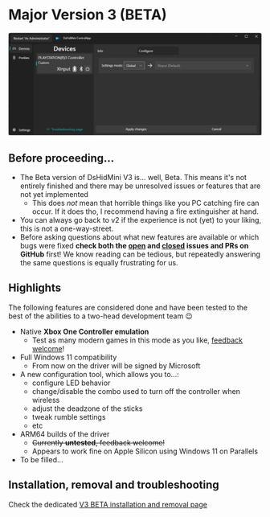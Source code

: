 # Major Version 3 (BETA)

![controlapp-preview-image.jpg](images/controlapp-preview-image.jpg)

## Before proceeding...

- The Beta version of DsHidMini V3 is... well, Beta. This means it's not entirely finished and there may be unresolved issues or features that are not yet implemented
    - This does *not* mean that horrible things like you PC catching fire can occur. If it does tho, I recommend having a fire extinguisher at hand.
- You can always go back to v2 if the experience is not (yet) to your liking, this is not a one-way-street.
- Before asking questions about what new features are available or which bugs were fixed **check both the [open](https://github.com/nefarius/DsHidMini/milestone/7) and [closed](https://github.com/nefarius/DsHidMini/milestone/7?closed=1) issues and PRs on GitHub** first! We know reading can be tedious, but repeatedly answering the same questions is equally frustrating for us.

## Highlights

The following features are considered done and have been tested to the best of the abilities to a two-head development team 😉

- Native **Xbox One Controller emulation**
    - Test as many modern games in this mode as you like, [feedback welcome](https://github.com/nefarius/DsHidMini/discussions/114)!
- Full Windows 11 compatibility
    - From now on the driver will be signed by Microsoft
- A new configuration tool, which allows you to...:
    - configure LED behavior
    - change/disable the combo used to turn off the controller when wireless
    - adjust the deadzone of the sticks
    - tweak rumble settings
    - etc
- ARM64 builds of the driver
    - ~~Currently **untested**, feedback welcome!~~
    - Appears to work fine on Apple Silicon using Windows 11 on Parallels
- To be filled...

## Installation, removal and troubleshooting

Check the dedicated [V3 BETA installation and removal page](How-to-Install.md)
